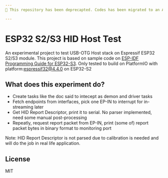 ```yaml
---
📢 This repository has been deprecapted. Codes has been migrated to an Arduino library at [ESP32-USB-Host-HID-Bridge](https://github.com/badjeff/ESP32-USB-Host-HID-Bridge).

---
```


# ESP32 S2/S3 HID Host Test

An experimental project to test USB-OTG Host stack on Espressif ESP32 S2/S3 module. This project is based on sample code on [ESP-IDF Programming Guide for ESP32-S3](https://docs.espressif.com/projects/esp-idf/en/latest/esp32s3/get-started/index.html). Only tested to build on PlatformIO with platform:espressif32@4.4.0 on ESP32-S2

## What does this experiment do?
- Create tasks like the doc said to intecept as demon and driver tasks
- Fetch endpoints from interfaces, pick one EP-IN to interrupt for in-streaming later
- Get HID Report Descriptor, print it to serial. No parser implemented, need some manual post-processing
- Repeatly, request report packet from EP-IN, print (some of) report packet bytes in binary format to monitoring port

Note: HID Report Descriptor is not parsed due to calibration is needed and will do the job in real life application.

## License
MIT
